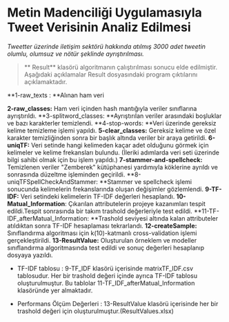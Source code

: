 # Metin Madenciliği Uygulamasıyla Tweet Verisinin Analiz Edilmesi

*Tweetter üzerinde iletişim sektörü hakkında atılmış 3000 adet tweetin olumlu, olumsuz ve nötür şeklinde ayrıştırılması.* 

>** Result** klasörü algoritmanın çalıştırılması sonucu elde edilmiştir.
> Aşağıdaki açıklamalar Result dosyasındaki program çıktılarını açıklamaktadır. 

**1-raw_texts : **Alınan ham veri

**2-raw_classes:** Ham veri içinden hash mantığıyla veriler sınıflarına ayrıştırıldı.
**3-splitword_classes: **Ayrıştırılan veriler arasındaki boşluklar ve bazı karakterler temizlendi.
**4-stop-words: **Veri üzerinde gereksiz kelime temizleme işlemi yapıldı.
**5-clear_classes:** Gereksiz kelime ve özel karakter temizliğinden sonra bir başlık altında veriler bir araya getirildi.
**6-uniqTF:** Veri setinde hangi kelimeden kaçar adet olduğunu görmek için kelimeler ve kelime frekansları bulundu. (İleriki adımlarda veri seti üzerinde bilgi sahibi olmak için bu işlem yapıldı.)
**7-stammer-and-spellcheck:** Temizlenen veriler "Zemberek" kütüphanesi yardımıyla köklerine ayrıldı ve sonrasında düzeltme işleminden geçirildi.
**8-uniqTFSpellCheckAndStammer: **Stammer ve spellcheck işlemi sonucunda kelimelerin frekanslarında oluşan değişimler gözlemlendi.
**9-TF-IDF:** Veri setindeki kelimelerin TF-IDF değerleri hesaplandı.
**10-Matual_Information**: Çıkarılan attributelerin projeye kazanımları tespit edildi.Tespit sonrasında bir takım trashold değerleriyle test edildi.
**11-TF-IDF_afterMatual_Information: **Trashold seviyesi altında kalan attributeler atıldıktan sonra TF-IDF hesaplaması tekrarlandı.
**12-createSample:** Sınıflandırma algoritması için k(10)-katmanlı cross-validation işlemi gerçekleştirildi.
**13-ResultValue:** Oluşturulan örneklem ve modeller sınıflandırma algoritmasında test edildi ve sonuç değerleri hesaplanıp dosyaya yazıldı.


* TF-IDF tablosu : 9-TF_IDF klasörü içerisinde matrixTF_IDF.csv tablosudur. Her bir trashold değeri içinde ayrıca TF-IDF tablosu oluşturulmuştur. Bu tablolar 11-TF_IDF_afterMatual_Information klasöründe yer almaktadır.

* Performans Ölçüm Değerleri : 13-ResultValue klasörü içerisinde her bir trashold değeri için oluşturulmuştur.(ResultValues.xlsx)
